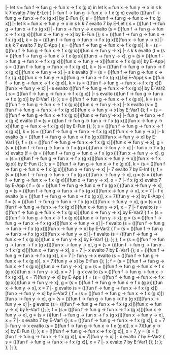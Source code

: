 |- let s = fun f -> fun g -> fun x -> f x (g x) in let k = fun x -> fun y -> x in s k k 7 evalto 7 by E-Let {
    |- fun f -> fun g -> fun x -> f x (g x) evalto ()[fun f -> fun g -> fun x -> f x (g x)] by E-Fun {};
    s = ()[fun f -> fun g -> fun x -> f x (g x)] |- let k = fun x -> fun y -> x in s k k 7 evalto 7 by E-Let {
        s = ()[fun f -> fun g -> fun x -> f x (g x)] |- fun x -> fun y -> x evalto (s = ()[fun f -> fun g -> fun x -> f x (g x)])[fun x -> fun y -> x] by E-Fun {};
        s = ()[fun f -> fun g -> fun x -> f x (g x)], k = (s = ()[fun f -> fun g -> fun x -> f x (g x)])[fun x -> fun y -> x] |- s k k 7 evalto 7 by E-App {
            s = ()[fun f -> fun g -> fun x -> f x (g x)], k = (s = ()[fun f -> fun g -> fun x -> f x (g x)])[fun x -> fun y -> x] |- s k k evalto (f = (s = ()[fun f -> fun g -> fun x -> f x (g x)])[fun x -> fun y -> x], g = (s = ()[fun f -> fun g -> fun x -> f x (g x)])[fun x -> fun y -> x])[fun x -> f x (g x)] by E-App{
                s = ()[fun f -> fun g -> fun x -> f x (g x)], k = (s = ()[fun f -> fun g -> fun x -> f x (g x)])[fun x -> fun y -> x] |- s k evalto (f = (s = ()[fun f -> fun g -> fun x -> f x (g x)])[fun x -> fun y -> x])[fun g -> fun x -> f x (g x)] by E-App{
                    s = ()[fun f -> fun g -> fun x -> f x (g x)], k = (s = ()[fun f -> fun g -> fun x -> f x (g x)])[fun x -> fun y -> x] |- s evalto ()[fun f -> fun g -> fun x -> f x (g x)] by E-Var2 {
                        s = ()[fun f -> fun g -> fun x -> f x (g x)] |- s evalto ()[fun f -> fun g -> fun x -> f x (g x)] by E-Var1 {};
                    };
                    s = ()[fun f -> fun g -> fun x -> f x (g x)], k = (s = ()[fun f -> fun g -> fun x -> f x (g x)])[fun x -> fun y -> x] |- k evalto (s = ()[fun f -> fun g -> fun x -> f x (g x)])[fun x -> fun y -> x] by E-Var1 {};
                    f = (s = ()[fun f -> fun g -> fun x -> f x (g x)])[fun x -> fun y -> x] |- fun g -> fun x -> f x (g x) evalto (f = (s = ()[fun f -> fun g -> fun x -> f x (g x)])[fun x -> fun y -> x])[fun g -> fun x -> f x (g x)] by E-Fun {};
                };
                s = ()[fun f -> fun g -> fun x -> f x (g x)], k = (s = ()[fun f -> fun g -> fun x -> f x (g x)])[fun x -> fun y -> x] |- k evalto (s = ()[fun f -> fun g -> fun x -> f x (g x)])[fun x -> fun y -> x] by E-Var1 {};
                f = (s = ()[fun f -> fun g -> fun x -> f x (g x)])[fun x -> fun y -> x], g = (s = ()[fun f -> fun g -> fun x -> f x (g x)])[fun x -> fun y -> x] |- fun x -> f x (g x) evalto (f = (s = ()[fun f -> fun g -> fun x -> f x (g x)])[fun x -> fun y -> x], g = (s = ()[fun f -> fun g -> fun x -> f x (g x)])[fun x -> fun y -> x])[fun x -> f x (g x)] by E-Fun {};
            };
            s = ()[fun f -> fun g -> fun x -> f x (g x)], k = (s = ()[fun f -> fun g -> fun x -> f x (g x)])[fun x -> fun y -> x] |- 7 evalto 7 by E-Int {};
            f = (s = ()[fun f -> fun g -> fun x -> f x (g x)])[fun x -> fun y -> x], g = (s = ()[fun f -> fun g -> fun x -> f x (g x)])[fun x -> fun y -> x], x = 7 |- f x (g x) evalto 7 by E-App {
                f = (s = ()[fun f -> fun g -> fun x -> f x (g x)])[fun x -> fun y -> x], g = (s = ()[fun f -> fun g -> fun x -> f x (g x)])[fun x -> fun y -> x], x = 7 |- f x evalto (s = ()[fun f -> fun g -> fun x -> f x (g x)], x = 7)[fun y -> x] by E-App {
                    f = (s = ()[fun f -> fun g -> fun x -> f x (g x)])[fun x -> fun y -> x], g = (s = ()[fun f -> fun g -> fun x -> f x (g x)])[fun x -> fun y -> x], x = 7 |- f evalto (s = ()[fun f -> fun g -> fun x -> f x (g x)])[fun x -> fun y -> x] by E-Var2 {
                        f = (s = ()[fun f -> fun g -> fun x -> f x (g x)])[fun x -> fun y -> x], g = (s = ()[fun f -> fun g -> fun x -> f x (g x)])[fun x -> fun y -> x] |- f evalto (s = ()[fun f -> fun g -> fun x -> f x (g x)])[fun x -> fun y -> x] by E-Var2 {
                            f = (s = ()[fun f -> fun g -> fun x -> f x (g x)])[fun x -> fun y -> x] |- f evalto (s = ()[fun f -> fun g -> fun x -> f x (g x)])[fun x -> fun y -> x] by E-Var1 {};
                        };
                    };
                    f = (s = ()[fun f -> fun g -> fun x -> f x (g x)])[fun x -> fun y -> x], g = (s = ()[fun f -> fun g -> fun x -> f x (g x)])[fun x -> fun y -> x], x = 7 |- x evalto 7 by E-Var1 {};
                    s = ()[fun f -> fun g -> fun x -> f x (g x)], x = 7 |- fun y -> x evalto (s = ()[fun f -> fun g -> fun x -> f x (g x)], x = 7)[fun y -> x] by E-Fun {};
                };
                f = (s = ()[fun f -> fun g -> fun x -> f x (g x)])[fun x -> fun y -> x], g = (s = ()[fun f -> fun g -> fun x -> f x (g x)])[fun x -> fun y -> x], x = 7 |- g x evalto (s = ()[fun f -> fun g -> fun x -> f x (g x)], x = 7)[fun y -> x] by E-App {
                    f = (s = ()[fun f -> fun g -> fun x -> f x (g x)])[fun x -> fun y -> x], g = (s = ()[fun f -> fun g -> fun x -> f x (g x)])[fun x -> fun y -> x], x = 7 |- g evalto (s = ()[fun f -> fun g -> fun x -> f x (g x)])[fun x -> fun y -> x] by E-Var2 {
                        f = (s = ()[fun f -> fun g -> fun x -> f x (g x)])[fun x -> fun y -> x], g = (s = ()[fun f -> fun g -> fun x -> f x (g x)])[fun x -> fun y -> x] |- g evalto (s = ()[fun f -> fun g -> fun x -> f x (g x)])[fun x -> fun y -> x] by E-Var1 {};
                    };
                    f = (s = ()[fun f -> fun g -> fun x -> f x (g x)])[fun x -> fun y -> x], g = (s = ()[fun f -> fun g -> fun x -> f x (g x)])[fun x -> fun y -> x], x = 7 |- x evalto 7 by E-Var1 {};
                    s = ()[fun f -> fun g -> fun x -> f x (g x)], x = 7 |- fun y -> x evalto (s = ()[fun f -> fun g -> fun x -> f x (g x)], x = 7)[fun y -> x] by E-Fun {};
                };
                s = ()[fun f -> fun g -> fun x -> f x (g x)], x = 7, y = (s = ()[fun f -> fun g -> fun x -> f x (g x)], x = 7)[fun y -> x] |- x evalto 7 by E-Var2 {
                    s = ()[fun f -> fun g -> fun x -> f x (g x)], x = 7 |- x evalto 7 by E-Var1 {};
                };
            };
        };
    };
};